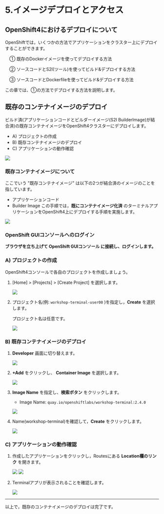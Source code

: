 # 5.イメージデプロイとアクセス
## OpenShift4におけるデプロイについて
OpenShiftでは，いくつかの方法でアプリケーションをクラスター上にデプロイすることができます。

　① 既存のDockerイメージを使ってデプロイする方法

　② ソースコードとS2I(ツール)を使ってビルド&デプロイする方法

　③ ソースコードとDockerfileを使ってビルド&デプロイする方法

この章では、①の方法でデプロイする方法を説明します。


## 既存のコンテナイメージのデプロイ
ビルド済(アプリケーションコードとビルダーイメージ(S2I BuilderImage)が結合済)の既存コンテナイメージをOpenShift4クラスターにデプロイします。
- A) プロジェクトの作成
- B) 既存コンテナイメージのデプロイ
- C) アプリケーションの動作確認

![](images/5-1-overview.png)

### 既存コンテナイメージについて
ここでいう "既存コンテナイメージ" は以下の2つが結合済のイメージのことを指しています。  
- アプリケーションコード
- Builder Image
この手順では，**既にコンテナイメージ化済** のターミナルアプリケーションをOpenShift4上にデプロイする手順を実施します。

![](images/5-1-about-existed-image.png)

### OpenShift GUIコンソールへのログイン
**ブラウザを立ち上げて OpenShift GUIコンソール に接続し、ログインします。**


### A) プロジェクトの作成
OpenShift4コンソールで各自のプロジェクトを作成しましょう。  

1. [Home] > [Projects] > [Create Project] を選択します。  

    ![](images/5-1-create-project.png)

1. プロジェクト名(例: `workshop-terminal-user00` )を指定し，**Create** を選択します。  
    
    プロジェクト名は任意です。  

    ![](images/5-1-create-project-workshop-terminal.png)

### B) 既存コンテナイメージのデプロイ
1. **Developer** 画面に切り替えます。

    ![](images/5-1-developer-view.png)

2. **+Add** をクリックし、 **Container Image** を選択します。

    ![](images/5-1-create_application_using_existedImage.png)

3. **Image Name** を指定し、**検索ボタン** をクリックします。
    - Image Name: `quay.io/openshiftlabs/workshop-terminal:2.4.0`

    ![](images/5-1-create_application_using_existedImage-3.png)

4. Name(workshop-terminal)を確認して，**Create** をクリックします。

    ![](images/5-1-create_application_using_existedImage-4.png)

### C) アプリケーションの動作確認
1. 作成したアプリケーションをクリックし，Routesにある **Location欄のリンク** を開きます。

    ![](images/5-1-workshop-terminal-confirm-app-1.png)
    ![](images/5-1-workshop-terminal-confirm-app-2.png)

2. Terminalアプリが表示されることを確認します。

    ![](images/5-1-workshop-terminal-confirm-app-result.png)

---
以上で，既存のコンテナイメージのデプロイは完了です。  

